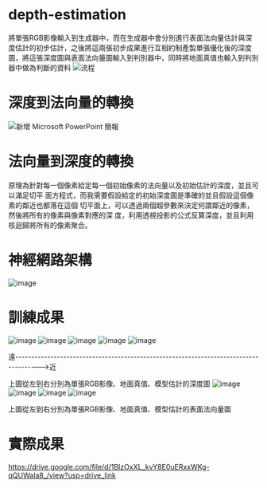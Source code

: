 # depth-estimation

將單張RGB影像輸入到生成器中，而在生成器中會分別進行表面法向量估計與深度估計的初步估計，之後將這兩張初步成果進行互相約制產製單張優化後的深度圖，將這張深度圖與表面法向量圖輸入到判別器中，同時將地面真值也輸入到判別器中做為判斷的資料
![流程](https://github.com/RBing123/depth-estimation/assets/107789113/29c6a7be-8992-4834-b316-6cee2329cb27)
# 深度到法向量的轉換
![新增 Microsoft PowerPoint 簡報](https://github.com/RBing123/depth-estimation/assets/107789113/bace7707-d261-4413-bea9-622dab2b6d79)
# 法向量到深度的轉換
原理為針對每一個像素給定每一個初始像素的法向量以及初始估計的深度，並且可以滿足切平
面方程式，而我需要假設給定的初始深度圖是準確的並且假設這個像素的鄰近也都落在這個
切平面上，可以透過兩個超參數來決定何謂鄰近的像素，然後將所有的像素與像素對應的深
度，利用透視投影的公式反算深度，並且利用核迴歸將所有的像素聚合。

# 神經網路架構
![image](https://github.com/RBing123/depth-estimation/assets/107789113/5bd3f168-0868-42de-a5f8-c2cb67f9d38e)
# 訓練成果
![image](https://github.com/RBing123/depth-estimation/assets/107789113/c812e7ab-f60c-4785-9ba8-e7a20c2ef8af)
![image](https://github.com/RBing123/depth-estimation/assets/107789113/c6d8c446-1db0-41ac-a23d-cec24c1e07ed)
![image](https://github.com/RBing123/depth-estimation/assets/107789113/adba2f4f-18e7-403d-b408-15b73321b4c8)
![image](https://github.com/RBing123/depth-estimation/assets/107789113/82b73d0c-ad83-4c67-8d84-1eab0f57f7b1)
![image](https://github.com/RBing123/depth-estimation/assets/107789113/9eab39a0-e661-494e-bbde-757fe578c11f)


遠-------------------------------------------------------------------------------------->近

上圖從左到右分別為單張RGB影像、地面真值、模型估計的深度圖
![image](https://github.com/RBing123/depth-estimation/assets/107789113/0ffe3af7-7ed2-422b-8753-f898ee96ce69)
![image](https://github.com/RBing123/depth-estimation/assets/107789113/7d9f237a-4b7e-40ac-8fc5-3aeeca1c1e31)
![image](https://github.com/RBing123/depth-estimation/assets/107789113/153e88a2-7627-45ad-a8d8-7b69f18e5467)
![image](https://github.com/RBing123/depth-estimation/assets/107789113/c97f0529-13b2-410f-9a45-041f7f0ac3e9)

上圖從左到右分別為單張RGB影像、地面真值、模型估計的表面法向量圖

# 實際成果
https://drive.google.com/file/d/1BIzOxXL_kvY8E0uERxxWKg-qQUWaIa8_/view?usp=drive_link






